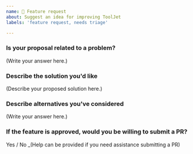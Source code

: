 ```yaml
---
name: 🚀 Feature request
about: Suggest an idea for improving ToolJet
labels: 'feature request, needs triage'

---
```


### Is your proposal related to a problem?

<!--
  Provide a clear and concise description of what the problem is.
  For example, "I'm always frustrated when..."
-->

(Write your answer here.)

### Describe the solution you'd like

<!--
  Provide a clear and concise description of what you want to happen.
-->

(Describe your proposed solution here.)

### Describe alternatives you've considered


(Write your answer here.)

### If the feature is approved, would you be willing to submit a PR?

Yes / No _(Help can be provided if you need assistance submitting a PR)
